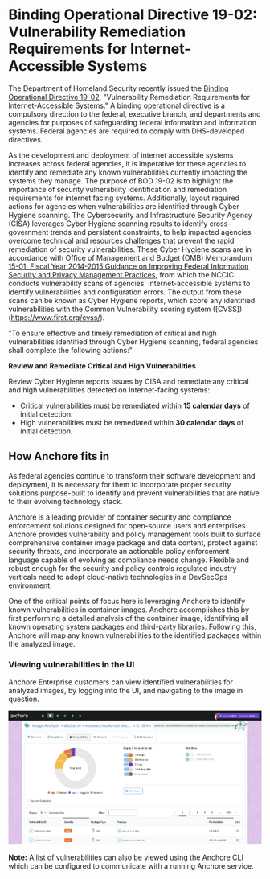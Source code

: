 # Binding Operational Directive 19-02: Vulnerability Remediation Requirements for Internet-Accessible Systems

The Department of Homeland Security recently issued the [Binding Operational Directive 19-02](https://cyber.dhs.gov/bod/19-02/#when-do-the-15-and-30-day-clocks-start-for-remediation), "Vulnerability Remediation Requirements for Internet-Accessible Systems." A binding operational directive is a compulsory direction to the federal, executive branch, and departments and agencies for purposes of safeguarding federal information and information systems. Federal agencies are required to comply with DHS-developed directives. 

As the development and deployment of internet accessible systems increases across federal agencies, it is imperative for these agencies to identify and remediate any known vulnerabilities currently impacting the systems they manage. The purpose of BOD 19-02 is to highlight the importance of security vulnerability identification and remediation requirements for internet facing systems. Additionally, layout required actions for agencies when vulnerabilities are identified through Cyber Hygiene scanning. The Cybersecurity and Infrastructure Security Agency (CISA) leverages Cyber Hygiene scanning results to identify cross-government trends and persistent constraints, to help impacted agencies overcome technical and resources challenges that prevent the rapid remediation of security vulnerabilities. These Cyber Hygiene scans are in accordance with Office of Management and Budget (OMB) Memorandum [15-01: Fiscal Year 2014-2015 Guidance on Improving Federal Information Security and Privacy Management Practices](https://www.whitehouse.gov/sites/whitehouse.gov/files/omb/memoranda/2015/m-15-01.pdf), from which the NCCIC conducts vulnerability scans of agencies' internet-accessible systems to identify vulnerabilities and configuration errors. The output from these scans can be known as Cyber Hygiene reports, which score any identified vulnerabilities with the Common Vulnerability scoring system ([CVSS])(https://www.first.org/cvss/).

"To ensure effective and timely remediation of critical and high vulnerabilities identified through Cyber Hygiene scanning, federal agencies shall complete the following actions:"

**Review and Remediate Critical and High Vulnerabilities**

Review Cyber Hygiene reports issues by CISA and remediate any critical and high vulnerabilities detected on Internet-facing systems:

- Critical vulnerabilities must be remediated within **15 calendar days** of initial detection.
- High vulnerabilities must be remediated within **30 calendar days** of initial detection.

## How Anchore fits in

As federal agencies continue to transform their software development and deployment, it is necessary for them to incorporate proper security solutions purpose-built to identify and prevent vulnerabilities that are native to their evolving technology stack.

Anchore is a leading provider of container security and compliance enforcement solutions designed for open-source users and enterprises. Anchore provides vulnerability and policy management tools built to surface comprehensive container image package and data content, protect against security threats, and incorporate an actionable policy enforcement language capable of evolving as compliance needs change. Flexible and robust enough for the security and policy controls regulated industry verticals need to adopt cloud-native technologies in a DevSecOps environment. 

One of the critical points of focus here is leveraging Anchore to identify known vulnerabilities in container images. Anchore accomplishes this by first performing a detailed analysis of the container image, identifying all known operating system packages and third-party libraries. Following this, Anchore will map any known vulnerabilities to the identified packages within the analyzed image. 

### Viewing vulnerabilities in the UI

Anchore Enterprise customers can view identified vulnerabilities for analyzed images, by logging into the UI, and navigating to the image in question. 

![anchore-image](images/anchore-enterprise-image.png)

**Note:** A list of vulnerabilities can also be viewed using the [Anchore CLI](https://github.com/anchore/anchore-cli) which can be configured to communicate with a running Anchore service.